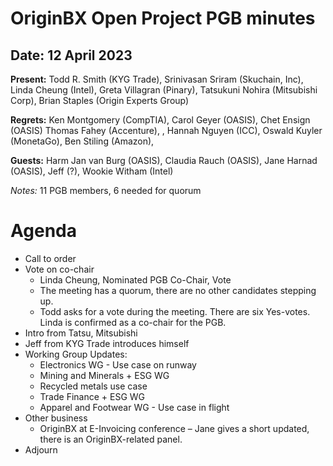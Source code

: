 # OriginBX Open Project PGB minutes 

## Date: 12 April 2023

**Present:** Todd R. Smith (KYG Trade), Srinivasan Sriram (Skuchain, Inc), Linda Cheung (Intel), Greta Villagran (Pinary), Tatsukuni Nohira (Mitsubishi Corp), Brian Staples (Origin Experts Group)

**Regrets:** Ken Montgomery (CompTIA), Carol Geyer (OASIS), Chet Ensign (OASIS)  Thomas Fahey (Accenture), , Hannah Nguyen (ICC), Oswald Kuyler (MonetaGo), Ben Stiling (Amazon), 

**Guests:** Harm Jan van Burg (OASIS), Claudia Rauch (OASIS), Jane Harnad (OASIS), Jeff (?), Wookie Witham (Intel)

_Notes:_ 11 PGB members, 6 needed for quorum

# Agenda
* Call to order
* Vote on co-chair
  * Linda Cheung, Nominated PGB Co-Chair, Vote
  * The meeting has a quorum, there are no other candidates stepping up.
  * Todd asks for a vote during the meeting. There are six Yes-votes. Linda is confirmed as a co-chair for the PGB.
* Intro from Tatsu, Mitsubishi
* Jeff from KYG Trade introduces himself
* Working Group Updates:
  * Electronics WG - Use case on runway
  * Mining and Minerals + ESG WG
  * Recycled metals use case
  * Trade Finance + ESG WG
  * Apparel and Footwear WG - Use case in flight
* Other business
  * OriginBX at E-Invoicing conference – Jane gives a short updated, there is an OriginBX-related panel.
* Adjourn

